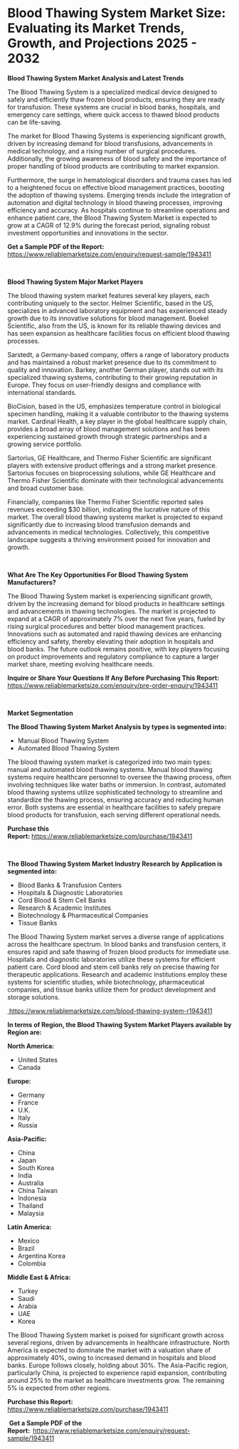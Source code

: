 <p><h1>Blood Thawing System Market Size: Evaluating its Market Trends, Growth, and Projections 2025 - 2032</h1></p><p><strong>Blood Thawing System Market Analysis and Latest Trends</strong></p>
<p><p>The Blood Thawing System is a specialized medical device designed to safely and efficiently thaw frozen blood products, ensuring they are ready for transfusion. These systems are crucial in blood banks, hospitals, and emergency care settings, where quick access to thawed blood products can be life-saving. </p><p>The market for Blood Thawing Systems is experiencing significant growth, driven by increasing demand for blood transfusions, advancements in medical technology, and a rising number of surgical procedures. Additionally, the growing awareness of blood safety and the importance of proper handling of blood products are contributing to market expansion. </p><p>Furthermore, the surge in hematological disorders and trauma cases has led to a heightened focus on effective blood management practices, boosting the adoption of thawing systems. Emerging trends include the integration of automation and digital technology in blood thawing processes, improving efficiency and accuracy. As hospitals continue to streamline operations and enhance patient care, the Blood Thawing System Market is expected to grow at a CAGR of 12.9% during the forecast period, signaling robust investment opportunities and innovations in the sector.</p></p>
<p><strong>Get a Sample PDF of the Report:&nbsp;</strong> <a href="https://www.reliablemarketsize.com/enquiry/request-sample/1943411?utm_campaign=2628&utm_medium=2&utm_source=Github&utm_content=ia&utm_term=13042025&utm_id=blood-thawing-system">https://www.reliablemarketsize.com/enquiry/request-sample/1943411</a></p>
<p>&nbsp;</p>
<p><strong>Blood Thawing System Major Market Players</strong></p>
<p><p>The blood thawing system market features several key players, each contributing uniquely to the sector. Helmer Scientific, based in the US, specializes in advanced laboratory equipment and has experienced steady growth due to its innovative solutions for blood management. Boekel Scientific, also from the US, is known for its reliable thawing devices and has seen expansion as healthcare facilities focus on efficient blood thawing processes.</p><p>Sarstedt, a Germany-based company, offers a range of laboratory products and has maintained a robust market presence due to its commitment to quality and innovation. Barkey, another German player, stands out with its specialized thawing systems, contributing to their growing reputation in Europe. They focus on user-friendly designs and compliance with international standards.</p><p>BioCision, based in the US, emphasizes temperature control in biological specimen handling, making it a valuable contributor to the thawing systems market. Cardinal Health, a key player in the global healthcare supply chain, provides a broad array of blood management solutions and has been experiencing sustained growth through strategic partnerships and a growing service portfolio.</p><p>Sartorius, GE Healthcare, and Thermo Fisher Scientific are significant players with extensive product offerings and a strong market presence. Sartorius focuses on bioprocessing solutions, while GE Healthcare and Thermo Fisher Scientific dominate with their technological advancements and broad customer base.</p><p>Financially, companies like Thermo Fisher Scientific reported sales revenues exceeding $30 billion, indicating the lucrative nature of this market. The overall blood thawing systems market is projected to expand significantly due to increasing blood transfusion demands and advancements in medical technologies. Collectively, this competitive landscape suggests a thriving environment poised for innovation and growth.</p></p>
<p>&nbsp;</p>
<p><strong>What Are The Key Opportunities For Blood Thawing System Manufacturers?</strong></p>
<p><p>The Blood Thawing System market is experiencing significant growth, driven by the increasing demand for blood products in healthcare settings and advancements in thawing technologies. The market is projected to expand at a CAGR of approximately 7% over the next five years, fueled by rising surgical procedures and better blood management practices. Innovations such as automated and rapid thawing devices are enhancing efficiency and safety, thereby elevating their adoption in hospitals and blood banks. The future outlook remains positive, with key players focusing on product improvements and regulatory compliance to capture a larger market share, meeting evolving healthcare needs.</p></p>
<p><strong>Inquire or Share Your Questions If Any Before Purchasing This Report:</strong> <a href="https://www.reliablemarketsize.com/enquiry/pre-order-enquiry/1943411?utm_campaign=2628&utm_medium=2&utm_source=Github&utm_content=ia&utm_term=13042025&utm_id=blood-thawing-system">https://www.reliablemarketsize.com/enquiry/pre-order-enquiry/1943411</a></p>
<p>&nbsp;</p>
<p><strong>Market Segmentation</strong></p>
<p><strong>The Blood Thawing System Market Analysis by types is segmented into:</strong></p>
<p><ul><li>Manual Blood Thawing System</li><li>Automated Blood Thawing System</li></ul></p>
<p><p>The blood thawing system market is categorized into two main types: manual and automated blood thawing systems. Manual blood thawing systems require healthcare personnel to oversee the thawing process, often involving techniques like water baths or immersion. In contrast, automated blood thawing systems utilize sophisticated technology to streamline and standardize the thawing process, ensuring accuracy and reducing human error. Both systems are essential in healthcare facilities to safely prepare blood products for transfusion, each serving different operational needs.</p></p>
<p><strong>Purchase this Report:&nbsp;</strong><a href="https://www.reliablemarketsize.com/purchase/1943411?utm_campaign=2628&utm_medium=2&utm_source=Github&utm_content=ia&utm_term=13042025&utm_id=blood-thawing-system">https://www.reliablemarketsize.com/purchase/1943411</a></p>
<p>&nbsp;</p>
<p><strong>The Blood Thawing System Market Industry Research by Application is segmented into:</strong></p>
<p><ul><li>Blood Banks & Transfusion Centers</li><li>Hospitals & Diagnostic Laboratories</li><li>Cord Blood & Stem Cell Banks</li><li>Research & Academic Institutes</li><li>Biotechnology & Pharmaceutical Companies</li><li>Tissue Banks</li></ul></p>
<p><p>The Blood Thawing System market serves a diverse range of applications across the healthcare spectrum. In blood banks and transfusion centers, it ensures rapid and safe thawing of frozen blood products for immediate use. Hospitals and diagnostic laboratories utilize these systems for efficient patient care. Cord blood and stem cell banks rely on precise thawing for therapeutic applications. Research and academic institutions employ these systems for scientific studies, while biotechnology, pharmaceutical companies, and tissue banks utilize them for product development and storage solutions.</p></p>
<p><a href="https://www.reliablemarketsize.com/blood-thawing-system-r1943411?utm_campaign=2628&utm_medium=2&utm_source=Github&utm_content=ia&utm_term=13042025&utm_id=blood-thawing-system">&nbsp;https://www.reliablemarketsize.com/blood-thawing-system-r1943411</a></p>
<p><strong>In terms of Region, the Blood Thawing System Market Players available by Region are:</strong></p>
<p>
    <p> <strong> North America: </strong>
        <ul>
            <li>United States</li>
            <li>Canada</li>
        </ul>
        </p> 
    <p> <strong> Europe: </strong>
        <ul>
            <li>Germany</li>
            <li>France</li>
            <li>U.K.</li>
            <li>Italy</li>
            <li>Russia</li>
        </ul>
        </p> 
    <p> <strong> Asia-Pacific: </strong>
        <ul>
            <li>China</li>
            <li>Japan</li>
            <li>South Korea</li>
            <li>India</li>
            <li>Australia</li>
            <li>China Taiwan</li>
            <li>Indonesia</li>
            <li>Thailand</li>
            <li>Malaysia</li>
        </ul>
        </p> 
    <p> <strong> Latin America: </strong>
        <ul>
            <li>Mexico</li>
            <li>Brazil</li>
            <li>Argentina Korea</li>
            <li>Colombia</li>
        </ul>
        </p> 
    <p> <strong> Middle East & Africa: </strong>
        <ul>
            <li>Turkey</li>
            <li>Saudi</li>
            <li>Arabia</li>
            <li>UAE</li>
            <li>Korea</li>
        </ul>
    </p>
    </p>
<p><p>The Blood Thawing System market is poised for significant growth across several regions, driven by advancements in healthcare infrastructure. North America is expected to dominate the market with a valuation share of approximately 40%, owing to increased demand in hospitals and blood banks. Europe follows closely, holding about 30%. The Asia-Pacific region, particularly China, is projected to experience rapid expansion, contributing around 25% to the market as healthcare investments grow. The remaining 5% is expected from other regions.</p></p>
<p><strong>Purchase this Report: </strong><a href="https://www.reliablemarketsize.com/purchase/1943411?utm_campaign=2628&utm_medium=2&utm_source=Github&utm_content=ia&utm_term=13042025&utm_id=blood-thawing-system">https://www.reliablemarketsize.com/purchase/1943411</a></p>
<p>&nbsp;<strong>Get a Sample PDF of the Report:&nbsp;&nbsp;</strong><a href="https://www.reliablemarketsize.com/enquiry/request-sample/1943411?utm_campaign=2628&utm_medium=2&utm_source=Github&utm_content=ia&utm_term=13042025&utm_id=blood-thawing-system">https://www.reliablemarketsize.com/enquiry/request-sample/1943411</a></p>
<p><strong></strong></p>
<p><p></p><p></p><p></p></p>
